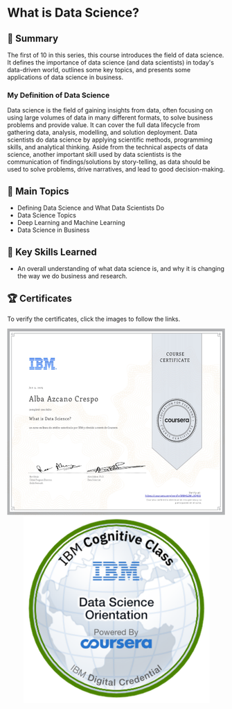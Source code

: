 # What is Data Science?

## 📄 Summary

The first of 10 in this series, this course introduces the field of data science. It defines the importance of data science (and data scientists) in today's data-driven world, outlines some key topics, and presents some applications of data science in business.

### My Definition of Data Science

Data science is the field of gaining insights from data, often focusing on using large volumes of data in many different formats, to solve business problems and provide value. It can cover the full data lifecycle from gathering data, analysis, modelling, and solution deployment. Data scientists do data science by applying scientific methods, programming skills, and analytical thinking. Aside from the technical aspects of data science, another important skill used by data scientists is the communication of findings/solutions by story-telling, as data should be used to solve problems, drive narratives, and lead to good decision-making.

## 📑 Main Topics

- Defining Data Science and What Data Scientists Do
- Data Science Topics
- Deep Learning and Machine Learning
- Data Science in Business

## 🔑 Key Skills Learned

- An overall understanding of what data science is, and why it is changing the way we do business and research.

## 🏆 Certificates

To verify the certificates, click the images to follow the links.

<p align="middle">
<a href="https://coursera.org/share/7920f4218e86d41d676bfd73475e9de8"><img src="https://github.com/Albazcano/IBM-Data-Science-Professional-Certificate/raw/39b39dec72b0a4940534c1a88bed51f530b5b853/1.What%20it%20is%20Data%20Science/certificate-module1.png" height="430"></a>
<a href="https://www.credly.com/badges/1d77f0cd-3699-44b8-9cc8-03513b5378e2/public_url"><img src="https://github.com/Albazcano/IBM-Data-Science-Professional-Certificate/raw/d2961b3c956d2a61c983af5998d22c2b196d73c5/1.What%20it%20is%20Data%20Science/badge-module1.png" height="430">
</a>
</p>
